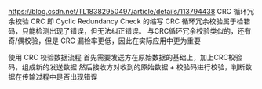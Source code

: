 
https://blog.csdn.net/TL18382950497/article/details/113794438
CRC 循环冗余校验
CRC 即 Cyclic Redundancy Check 的缩写
CRC 循环冗余校验属于检错码，只能检测出现了错误，但无法纠正错误。
与CRC循环冗余校验类似的，还有奇/偶校验，但是 CRC 漏检率更低，因此在实际应用中更为重要

使用 CRC 校验数据流程
首先需要发送方在原始数据的基础上，加上CRC校验码，组成新的发送数据
然后接收方对收到的原始数据 + 校验码进行校验，判断数据在传输过程中是否出现错误